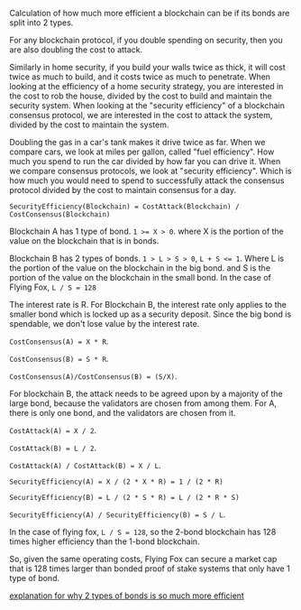 Calculation of how much more efficient a blockchain can be if its bonds are split into 2 types.

For any blockchain protocol, if you double spending on security, then you are also doubling the cost to attack. 

Similarly in home security, if you build your walls twice as thick, it will cost twice as much to build, and it costs twice as much to penetrate.
When looking at the efficiency of a home security strategy, you are interested in the cost to rob the house, divided by the cost to build and maintain the security system.
When looking at the "security efficiency" of a blockchain consensus protocol, we are interested in the cost to attack the system, divided by the cost to maintain the system.

Doubling the gas in a car's tank makes it drive twice as far.
When we compare cars, we look at miles per gallon, called "fuel efficiency". How much you spend to run the car divided by how far you can drive it.
When we compare consensus protocols, we look at "security efficiency". Which is how much you would need to spend to successfully attack the consensus protocol divided by the cost to maintain consensus for a day.

`SecurityEfficiency(Blockchain) = CostAttack(Blockchain) / CostConsensus(Blockchain)`

Blockchain A has 1 type of bond. `1 >= X > 0`.
where X is the portion of the value on the blockchain that is in bonds.

Blockchain B has 2 types of bonds. `1 > L > S > 0`, `L + S <= 1`.
Where L is the portion of the value on the blockchain in the big bond.
and S is the portion of the value on the blockchain in the small bond.
In the case of Flying Fox, `L / S = 128`

The interest rate is R. For Blockchain B, the interest rate only applies to the smaller bond which is locked up as a security deposit. Since the big bond is spendable, we don't lose value by the interest rate.

`CostConsensus(A) = X * R`.

`CostConsensus(B) = S * R`.

`CostConsensus(A)/CostConsensus(B) = (S/X)`.

For blockchain B, the attack needs to be agreed upon by a majority of the large bond, because the validators are chosen from among them. For A, there is only one bond, and the validators are chosen from it.

`CostAttack(A) = X / 2`.

`CostAttack(B) = L / 2`.

`CostAttack(A) / CostAttack(B) = X / L`.


`SecurityEfficiency(A) = X / (2 * X * R) = 1 / (2 * R)`

`SecurityEfficiency(B) = L / (2 * S * R) = L / (2 * R * S)`

`SecurityEfficiency(A) / SecurityEfficiency(B) = S / L`.


In the case of flying fox, `L / S = 128`, so the 2-bond blockchain has 128 times higher efficiency than the 1-bond blockchain.

So, given the same operating costs, Flying Fox can secure a market cap that is 128 times larger than bonded proof of stake systems that only have 1 type of bond.

[explanation for why 2 types of bonds is so much more efficient](2_types_of_bonds.md)

